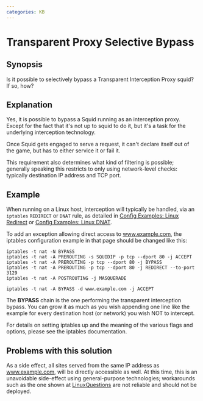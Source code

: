 ```yaml
---
categories: KB
---
```

# Transparent Proxy Selective Bypass

## Synopsis

Is it possible to selectively bypass a Transparent Interception Proxy
squid? If so, how?

## Explanation

Yes, it is possible to bypass a Squid running as an interception proxy.
Except for the fact that it's not up to squid to do it, but it's a task
for the underlying interception technology.

Once Squid gets engaged to serve a request, it can't declare itself out
of the game, but has to either service it or fail it.

This requirement also determines what kind of filtering is possible;
generally speaking this restricts to only using network-level checks:
typically destination IP address and TCP port.

## Example

When running on a Linux host, interception will typically be handled,
via an `iptables` `REDIRECT` or `DNAT` rule, as detailed in
[Config Examples: Linux Redirect](/ConfigExamples/Intercept/LinuxRedirect)
or
[Config Examples: Linux DNAT](/ConfigExamples/Intercept/LinuxDnat).

To add an exception allowing direct access to www.example.com, the
iptables configuration example in that page should be changed like this:

    iptables -t nat -N BYPASS
    iptables -t nat -A PREROUTING -s SQUIDIP -p tcp --dport 80 -j ACCEPT
    iptables -t nat -A PREROUTING -p tcp --dport 80 -j BYPASS
    iptables -t nat -A PREROUTING -p tcp --dport 80 -j REDIRECT --to-port 3129
    iptables -t nat -A POSTROUTING -j MASQUERADE
    
    iptables -t nat -A BYPASS -d www.example.com -j ACCEPT

The **BYPASS** chain is the one performing the transparent interception
bypass. You can grow it as much as you wish appending one line like the
example for every destination host (or network) you wish NOT to
intercept.

For details on setting iptables up and the meaning of the various flags
and options, please see the iptables documentation.

## Problems with this solution

As a side effect, all sites served from the same IP address as
www.example.com, will be directly accessible as well. At this time, this
is an unavoidable side-effect using general-purpose technologies;
workarounds such as the one shown at
[LinuxQuestions](http://www.linuxquestions.org/questions/linux-networking-3/url-blocking-via-iptables-655678/)
are not reliable and should not be deployed.

